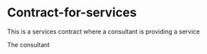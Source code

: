 # Contract-for-services
This is a services contract where a consultant is providing a service

The consultant
